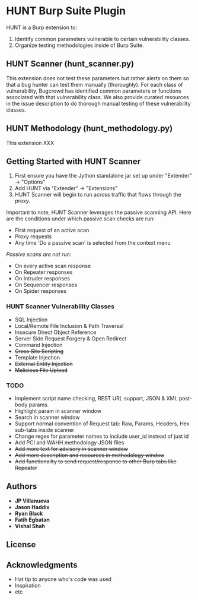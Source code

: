 # HUNT Burp Suite Plugin

HUNT is a Burp extension to:

1. Identify common parameters vulnerable to certain vulnerability classes. 
2. Organize testing methodologies inside of Burp Suite.

## HUNT Scanner (hunt_scanner.py)

This extension does not test these parameters but rather alerts on them so that a bug hunter can test them manually (thoroughly). For each class of vulnerability, Bugcrowd has identified common parameters or functions associated with that vulnerability class. We also provide curated resources in the issue description to do thorough manual testing of these vulnerability classes.

## HUNT Methodology (hunt_methodology.py)

This extension XXX 

## Getting Started with HUNT Scanner

1. First ensure you have the Jython standalone jar set up under "Extender" -> "Options"
2. Add HUNT via "Extender" -> "Extensions"
3. HUNT Scanner will begin to run across traffic that flows through the proxy.

Important to note, HUNT Scanner leverages the passive scanning API. Here are the conditions under which passive scan checks are run: 

* First request of an active scan
* Proxy requests
* Any time 'Do a passive scan' is selected from the context menu

*Passive scans are not run:*

* On every active scan response
* On Repeater responses
* On Intruder responses
* On Sequencer responses
* On Spider responses

### HUNT Scanner Vulnerability Classes

* SQL Injection
* Local/Remote File Inclusion & Path Traversal
* Insecure Direct Object Reference
* Server Side Request Forgery & Open Redirect
* Command Injection
* ~~Cross Site Scripting~~
* Template Injection
* ~~External Entity Injection~~
* ~~Malicious File Upload~~


### TODO
* Implement script name checking, REST URL support, JSON & XML post-body params.
* Highlight param in scanner window
* Search in scanner window
* Support normal convention of Request tab: Raw, Params, Headers, Hex sub-tabs inside scanner
* Change regex for parameter names to include user_id instead of just id
* Add PCI and WAHH methodology JSON files
* ~~Add more text for advisory in scanner window~~
* ~~Add more description and resources in methodology window~~
* ~~Add functionality to send request/response to other Burp tabs like Repeater~~

## Authors

* **JP Villanueva**
* **Jason Haddix**
* **Ryan Black**
* **Fatih Egbatan**
* **Vishal Shah**


## License



## Acknowledgments

* Hat tip to anyone who's code was used
* Inspiration
* etc
